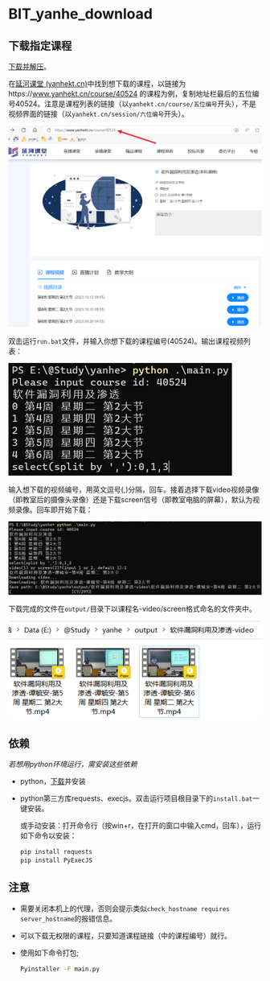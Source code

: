 # BIT_yanhe_download

 ## 下载指定课程

[下载并解压](https://github.com/AuYang261/BIT_yanhe_download/releases/download/v1.1/yanhe.zip)。

在[延河课堂 (yanhekt.cn)](https://www.yanhekt.cn/recordCourse)中找到想下载的课程，以链接为https://www.yanhekt.cn/course/40524 的课程为例，复制地址栏最后的五位编号40524。注意是课程列表的链接（以`yanhekt.cn/course/五位编号`开头），不是视频界面的链接（以`yanhekt.cn/session/六位编号`开头）。

![image-20231018204208066](md/README/image-20231018204208066.png)

双击运行`run.bat`文件，并输入你想下载的课程编号(40524)。输出课程视频列表：

![image-20230926124749421](md/README/image-20230926124749421.png)

输入想下载的视频编号，用英文逗号(,)分隔，回车。接着选择下载video视频录像（即教室后的摄像头录像）还是下载screen信号（即教室电脑的屏幕），默认为视频录像。回车即开始下载：

![image-20230926124841432](md/README/image-20230926124841432.png)

下载完成的文件在`output/`目录下以课程名-video/screen格式命名的文件夹中。

![image-20230926124922726](md/README/image-20230926124922726.png)

 ## 依赖

*若想用python环境运行，需安装这些依赖*

* python，[下载](https://www.python.org/ftp/python/3.9.4/python-3.9.4-amd64.exe)并安装

* python第三方库requests、execjs。双击运行项目根目录下的`install.bat`一键安装。

  或手动安装：打开命令行（按win+r，在打开的窗口中输入cmd，回车），运行如下命令以安装： 

  ```bash
  pip install requests
  pip install PyExecJS
  ```

## 注意

* 需要关闭本机上的代理，否则会提示类似`check_hostname requires server_hostname`的报错信息。

* 可以下载无权限的课程，只要知道课程链接（中的课程编号）就行。

* 使用如下命令打包;

  ```bash
  Pyinstaller -F main.py
  ```

  
